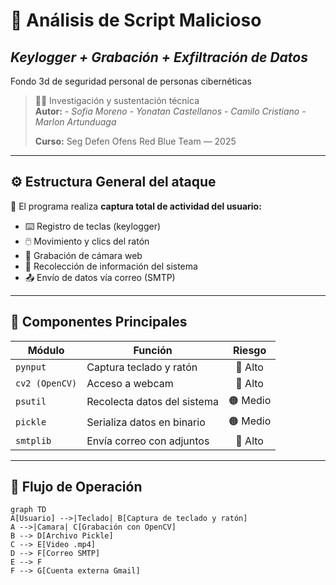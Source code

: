 
# 🧠 **Análisis de Script Malicioso**
## *Keylogger + Grabación + Exfiltración de Datos*

 Fondo 3d de seguridad personal de personas cibernéticas

> 🕵️‍♂️ Investigación y sustentación técnica  
> **Autor:** *- Sofia Moreno
>              - Yonatan Castellanos
>               - Camilo Cristiano
>                 - Marlon Artunduaga*
>    
> **Curso:** Seg Defen Ofens Red Blue Team — 2025  

---

## ⚙️ Estructura General del ataque

🎯 El programa realiza **captura total de actividad del usuario:**

- ⌨️ Registro de teclas (keylogger)  
- 🖱️ Movimiento y clics del ratón  
- 🎥 Grabación de cámara web  
- 💾 Recolección de información del sistema  
- 📤 Envío de datos vía correo (SMTP)

---

## 🧩 Componentes Principales

| Módulo | Función | Riesgo |
|--------|----------|:------:|
| `pynput` | Captura teclado y ratón | 🔴 Alto |
| `cv2 (OpenCV)` | Acceso a webcam | 🔴 Alto |
| `psutil` | Recolecta datos del sistema | 🟠 Medio |
| `pickle` | Serializa datos en binario | 🟠 Medio |
| `smtplib` | Envía correo con adjuntos | 🔴 Alto |

---

## 🔁 **Flujo de Operación**

```mermaid
graph TD
A[Usuario] -->|Teclado| B[Captura de teclado y ratón]
A -->|Camara| C[Grabación con OpenCV]
B --> D[Archivo Pickle]
C --> E[Video .mp4]
D --> F[Correo SMTP]
E --> F
F --> G[Cuenta externa Gmail]
